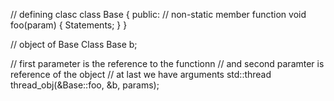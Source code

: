 // defining clasc
class Base {
public:
// non-static member function
void foo(param) { Statements; }
}

// object of Base Class
Base b;

// first parameter is the reference to the functionn
// and second paramter is reference of the object
// at last we have arguments
std::thread thread_obj(&Base::foo, &b, params);

